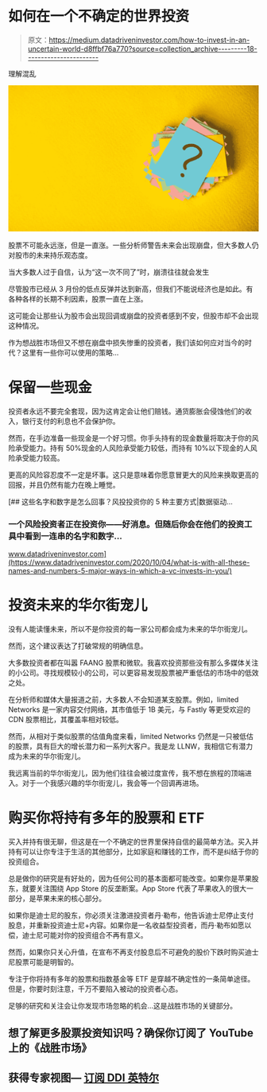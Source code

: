 # 如何在一个不确定的世界投资

> 原文：<https://medium.datadriveninvestor.com/how-to-invest-in-an-uncertain-world-d8ffbf76a770?source=collection_archive---------18----------------------->

理解混乱

![](img/82757b5da2ce65d110cebaf8c6bccefa.png)

股票不可能永远涨，但是一直涨。一些分析师警告未来会出现崩盘，但大多数人仍对股市的未来持乐观态度。

当大多数人过于自信，认为“这一次不同了”时，崩溃往往就会发生

尽管股市已经从 3 月份的低点反弹并达到新高，但我们不能说经济也是如此。有各种各样的长期不利因素，股票一直在上涨。

这可能会让那些认为股市会出现回调或崩盘的投资者感到不安，但股市却不会出现这种情况。

作为想战胜市场但又不想在崩盘中损失惨重的投资者，我们该如何应对当今的时代？这里有一些你可以使用的策略…

# 保留一些现金

投资者永远不要完全套现，因为这肯定会让他们赔钱。通货膨胀会侵蚀他们的收入，银行支付的利息也不会保护你。

然而，在手边准备一些现金是一个好习惯。你手头持有的现金数量将取决于你的风险承受能力。持有 50%现金的人风险承受能力较低，而持有 10%以下现金的人风险承受能力较高。

更高的风险容忍度不一定是坏事。这只是意味着你愿意冒更大的风险来换取更高的回报，并且仍然有能力在晚上睡觉。

[](https://www.datadriveninvestor.com/2020/10/04/what-is-with-all-these-names-and-numbers-5-major-ways-in-which-a-vc-invests-in-you/) [## 这些名字和数字是怎么回事？风投投资你的 5 种主要方式|数据驱动…

### 一个风险投资者正在投资你——好消息。但随后你会在他们的投资工具中看到一连串的名字和数字…

www.datadriveninvestor.com](https://www.datadriveninvestor.com/2020/10/04/what-is-with-all-these-names-and-numbers-5-major-ways-in-which-a-vc-invests-in-you/) 

# 投资未来的华尔街宠儿

没有人能读懂未来，所以不是你投资的每一家公司都会成为未来的华尔街宠儿。

然而，这个建议表达了打破常规的明确信息。

大多数投资者都在叫嚣 FAANG 股票和微软。我喜欢投资那些没有那么多媒体关注的小公司。寻找规模较小的公司，可以更容易发现股票被严重低估的市场中的低效之处。

在分析师和媒体大量报道之前，大多数人不会知道某支股票。例如，limited Networks 是一家内容交付网络，其市值低于 1B 美元，与 Fastly 等更受欢迎的 CDN 股票相比，其覆盖率相对较低。

然而，从相对于类似股票的估值角度来看，limited Networks 仍然是一只被低估的股票，具有巨大的增长潜力和一系列大客户。我是龙 LLNW，我相信它有潜力成为未来的华尔街宠儿。

我远离当前的华尔街宠儿，因为他们往往会被过度宣传，我不想在旅程的顶端进入。对于一个我感兴趣的华尔街宠儿，我会等一个回调再进场。

# 购买你将持有多年的股票和 ETF

买入并持有很无聊，但这是在一个不确定的世界里保持自信的最简单方法。买入并持有可以让你专注于生活的其他部分，比如家庭和赚钱的工作，而不是纠结于你的投资组合。

总是做你的研究是有好处的，因为任何公司的基本面都可能改变。如果你是苹果股东，就要关注围绕 App Store 的反垄断案。App Store 代表了苹果收入的很大一部分，是苹果未来的核心部分。

如果你是迪士尼的股东，你必须关注激进投资者丹·勒布，他告诉迪士尼停止支付股息，并重新投资迪士尼+内容。如果你是一名收益型投资者，而丹·勒布如愿以偿，迪士尼可能对你的投资组合不再有意义。

然而，如果你只关心升值，在宣布不再支付股息后不可避免的股价下跌时购买迪士尼股票可能是明智的。

专注于你将持有多年的股票和指数基金等 ETF 是穿越不确定性的一条简单途径。但是，你要时刻注意，千万不要陷入被动的投资者心态。

足够的研究和关注会让你发现市场忽略的机会…这是战胜市场的关键部分。

## 想了解更多股票投资知识吗？确保你订阅了 YouTube 上的《战胜市场》

## 获得专家视图— [订阅 DDI 英特尔](https://datadriveninvestor.com/ddi-intel)